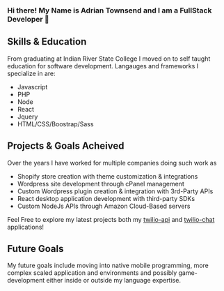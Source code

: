 ### Hi there! My Name is Adrian Townsend and I am a FullStack Developer 👋

## Skills & Education
From graduating at Indian River State College I moved on to self taught education for software development. 
Langauges and frameworks I specialize in are:
* Javascript
* PHP
* Node 
* React
* Jquery
* HTML/CSS/Boostrap/Sass

## Projects & Goals Acheived
Over the years I have worked for multiple companies doing such work as 
* Shopify store creation with theme customization & integrations
* Wordpress site development through cPanel management
* Custom Wordpress plugin creation & integration with 3rd-Party APIs
* React desktop application development with third-party SDKs
* Custom NodeJs APIs through Amazon Cloud-Based servers

Feel Free to explore my latest projects both my [twilio-api](https://github.com/adrianrtownsend/twilio-api) and [twilio-chat](https://github.com/adrianrtownsend/twilio-chat) applications!

## Future Goals
My future goals include moving into native mobile programming, more complex scaled application and environments and possibly game-development either inside or outside my language expertise.

<!--
**adrianrtownsend/adrianrtownsend** is a ✨ _special_ ✨ repository because its `README.md` (this file) appears on your GitHub profile.

Here are some ideas to get you started:

- 🔭 I’m currently working on ...
- 🌱 I’m currently learning ...
- 👯 I’m looking to collaborate on ...
- 🤔 I’m looking for help with ...
- 💬 Ask me about ...
- 📫 How to reach me: ...
- 😄 Pronouns: ...
- ⚡ Fun fact: ...
-->

